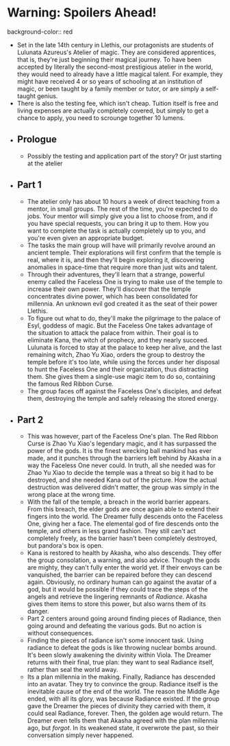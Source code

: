 # Warning: Spoilers Ahead!
background-color:: red
- Set in the late 14th century in Llethis, our protagonists are students of Lulunata Azureus's Atelier of magic. They are considered apprentices, that is, they're just beginning their magical journey. To have been accepted by literally the second-most prestigious atelier in the world, they would need to already have a little magical talent. For example, they might have received 4 or so years of schooling at an institution of magic, or been taught by a family member or tutor, or are simply a self-taught genius.
- There is also the testing fee, which isn't cheap. Tuition itself is free and living expenses are actually completely covered, but simply to get a chance to apply, you need to scrounge together 10 lumens.
- ## Prologue
	- Possibly the testing and application part of the story? Or just starting at the atelier
- ## Part 1
	- The atelier only has about 10 hours a week of direct teaching from a mentor, in small groups. The rest of the time, you're expected to do jobs. Your mentor will simply give you a list to choose from, and if you have special requests, you can bring it up to them. How you want to complete the task is actually completely up to you, and you're even given an appropriate budget.
	- The tasks the main group will have will primarily revolve around an ancient temple. Their explorations will first confirm that the temple is real, where it is, and then they'll begin exploring it, discovering anomalies in space-time that require more than just wits and talent.
	- Through their adventures, they'll learn that a strange, powerful enemy called the Faceless One is trying to make use of the temple to increase their own power. They'll discover that the temple concentrates divine power, which has been consolidated for millennia. An unknown evil god created it as the seat of their power Llethis.
	- To figure out what to do, they'll make the pilgrimage to the palace of Esyl, goddess of magic. But the Faceless One takes advantage of the situation to attack the palace from within. Their goal is to eliminate Kana, the witch of prophecy, and they nearly succeed. Lulunata is forced to stay at the palace to keep her alive, and the last remaining witch, Zhao Yu Xiao, orders the group to destroy the temple before it's too late, while using the forces under her disposal to hunt the Faceless One and their organization, thus distracting them. She gives them a single-use magic item to do so, containing the famous Red Ribbon Curse.
	- The group faces off against the Faceless One's disciples, and defeat them, destroying the temple and safely releasing the stored energy.
- ## Part 2
	- This was however, part of the Faceless One's plan. The Red Ribbon Curse is Zhao Yu Xiao's legendary magic, and it has surpassed the power of the gods. It is the finest wrecking ball mankind has ever made, and it punches through the barriers left behind by Akasha in a way the Faceless One never could. In truth, all she needed was for Zhao Yu Xiao to decide the temple was a threat so big it had to be destroyed, and she needed Kana out of the picture. How the actual destruction was delivered didn't matter, the group was simply in the wrong place at the wrong time.
	- With the fall of the temple, a breach in the world barrier appears. From this breach, the elder gods are once again able to extend their fingers into the world. The Dreamer fully descends onto the Faceless One, giving her a face. The elemental god of fire descends onto the temple, and others in less grand fashion. They still can't act completely freely, as the barrier hasn't been completely destroyed, but pandora's box is open.
	- Kana is restored to health by Akasha, who also descends. They offer the group consolation, a warning, and also advice. Though the gods are mighty, they can't fully enter the world yet. If their envoys can be vanquished, the barrier can be repaired before they can descend again. Obviously, no ordinary human can go against the avatar of a god, but it would be possible if they could trace the steps of the angels and retrieve the lingering remnants of *Radiance*. Akasha gives them items to store this power, but also warns them of its danger.
	- Part 2 centers around going around finding pieces of Radiance, then going around and defeating the various gods. But no action is without consequences.
	- Finding the pieces of radiance isn't some innocent task. Using radiance to defeat the gods is like throwing nuclear bombs around. It's been slowly awakening the divinity within Viola. The Dreamer returns with their final, true plan: they want to seal Radiance itself, rather than seal the world away.
	- Its a plan millennia in the making. Finally, Radiance has descended into an avatar. They try to convince the group. Radiance itself is the inevitable cause of the end of the world. The reason the Middle Age ended, with all its glory, was because Radiance existed. If the group gave the Dreamer the pieces of divinity they carried with them, it could seal Radiance, forever. Then, the golden age would return. The Dreamer even tells them that Akasha agreed with the plan millennia ago, but *forgot*. In its weakened state, it overwrote the past, so their conversation simply never happened.
